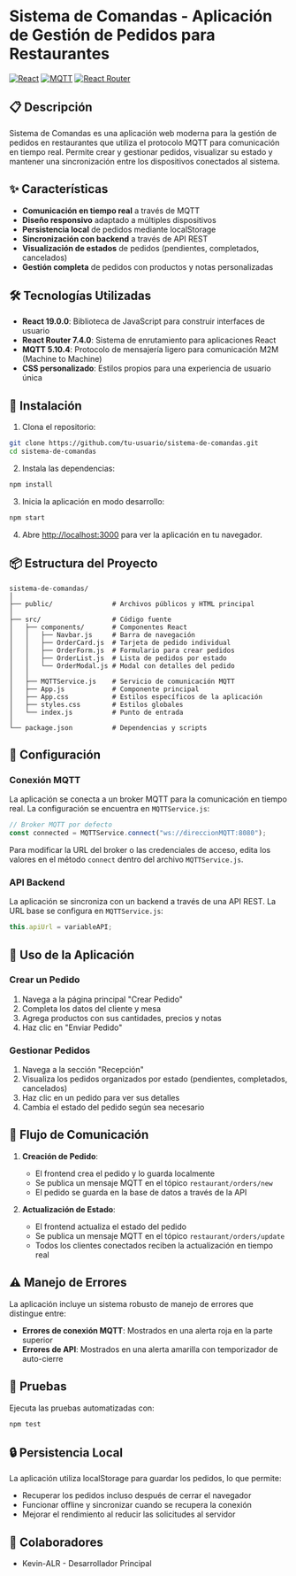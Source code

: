 # Sistema de Comandas - Aplicación de Gestión de Pedidos para Restaurantes

[![React](https://img.shields.io/badge/React-19.0.0-blue.svg)](https://reactjs.org/)
[![MQTT](https://img.shields.io/badge/MQTT-5.10.4-green.svg)](https://mqtt.org/)
[![React Router](https://img.shields.io/badge/React_Router-7.4.0-orange.svg)](https://reactrouter.com/)

## 📋 Descripción

Sistema de Comandas es una aplicación web moderna para la gestión de pedidos en restaurantes que utiliza el protocolo MQTT para comunicación en tiempo real. Permite crear y gestionar pedidos, visualizar su estado y mantener una sincronización entre los dispositivos conectados al sistema.

## ✨ Características

- **Comunicación en tiempo real** a través de MQTT
- **Diseño responsivo** adaptado a múltiples dispositivos
- **Persistencia local** de pedidos mediante localStorage
- **Sincronización con backend** a través de API REST
- **Visualización de estados** de pedidos (pendientes, completados, cancelados)
- **Gestión completa** de pedidos con productos y notas personalizadas

## 🛠️ Tecnologías Utilizadas

- **React 19.0.0**: Biblioteca de JavaScript para construir interfaces de usuario
- **React Router 7.4.0**: Sistema de enrutamiento para aplicaciones React
- **MQTT 5.10.4**: Protocolo de mensajería ligero para comunicación M2M (Machine to Machine)
- **CSS personalizado**: Estilos propios para una experiencia de usuario única

## 🚀 Instalación

1. Clona el repositorio:
```bash
git clone https://github.com/tu-usuario/sistema-de-comandas.git
cd sistema-de-comandas
```

2. Instala las dependencias:
```bash
npm install
```

3. Inicia la aplicación en modo desarrollo:
```bash
npm start
```

4. Abre [http://localhost:3000](http://localhost:3000) para ver la aplicación en tu navegador.

## 📦 Estructura del Proyecto

```
sistema-de-comandas/
│
├── public/               # Archivos públicos y HTML principal
│
├── src/                  # Código fuente
│   ├── components/       # Componentes React
│   │   ├── Navbar.js     # Barra de navegación
│   │   ├── OrderCard.js  # Tarjeta de pedido individual
│   │   ├── OrderForm.js  # Formulario para crear pedidos
│   │   ├── OrderList.js  # Lista de pedidos por estado
│   │   └── OrderModal.js # Modal con detalles del pedido
│   │
│   ├── MQTTService.js    # Servicio de comunicación MQTT
│   ├── App.js            # Componente principal
│   ├── App.css           # Estilos específicos de la aplicación
│   ├── styles.css        # Estilos globales
│   └── index.js          # Punto de entrada
│
└── package.json          # Dependencias y scripts
```

## 🔧 Configuración

### Conexión MQTT

La aplicación se conecta a un broker MQTT para la comunicación en tiempo real. La configuración se encuentra en `MQTTService.js`:

```javascript
// Broker MQTT por defecto
const connected = MQTTService.connect("ws://direccionMQTT:8080");
```

Para modificar la URL del broker o las credenciales de acceso, edita los valores en el método `connect` dentro del archivo `MQTTService.js`.

### API Backend

La aplicación se sincroniza con un backend a través de una API REST. La URL base se configura en `MQTTService.js`:

```javascript
this.apiUrl = variableAPI;
```

## 📱 Uso de la Aplicación

### Crear un Pedido

1. Navega a la página principal "Crear Pedido"
2. Completa los datos del cliente y mesa
3. Agrega productos con sus cantidades, precios y notas
4. Haz clic en "Enviar Pedido"

### Gestionar Pedidos

1. Navega a la sección "Recepción"
2. Visualiza los pedidos organizados por estado (pendientes, completados, cancelados)
3. Haz clic en un pedido para ver sus detalles
4. Cambia el estado del pedido según sea necesario

## 🔄 Flujo de Comunicación

1. **Creación de Pedido**:
   - El frontend crea el pedido y lo guarda localmente
   - Se publica un mensaje MQTT en el tópico `restaurant/orders/new`
   - El pedido se guarda en la base de datos a través de la API

2. **Actualización de Estado**:
   - El frontend actualiza el estado del pedido
   - Se publica un mensaje MQTT en el tópico `restaurant/orders/update`
   - Todos los clientes conectados reciben la actualización en tiempo real

## ⚠️ Manejo de Errores

La aplicación incluye un sistema robusto de manejo de errores que distingue entre:

- **Errores de conexión MQTT**: Mostrados en una alerta roja en la parte superior
- **Errores de API**: Mostrados en una alerta amarilla con temporizador de auto-cierre

## 🧪 Pruebas

Ejecuta las pruebas automatizadas con:

```bash
npm test
```

## 🔒 Persistencia Local

La aplicación utiliza localStorage para guardar los pedidos, lo que permite:

- Recuperar los pedidos incluso después de cerrar el navegador
- Funcionar offline y sincronizar cuando se recupera la conexión
- Mejorar el rendimiento al reducir las solicitudes al servidor

## 👥 Colaboradores

- Kevin-ALR - Desarrollador Principal
